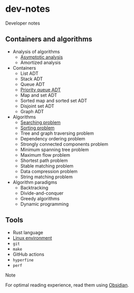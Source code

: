 # dev-notes

Developer notes

## Containers and algorithms

- Analysis of algorithms 
	- [Asymptotic analysis](containers-and-algorithms/analysis-of-algorithms/asymptotic-analysis.md)
	- Amortized analysis
- Containers
	- List ADT
	- Stack ADT
	- Queue ADT
	- [Priority queue ADT](containers-and-algorithms/containers/priority-queue.md)
	- Map and set ADT
	- Sorted map and sorted set ADT
	- Disjoint set ADT
	- Graph ADT
- Algorithms
	- [Searching problem](containers-and-algorithms/algorithms/searching.md)
	- [Sorting problem](containers-and-algorithms/algorithms/sorting.md)
	- Tree and graph traversing problem
	- Dependency ordering problem
	- Strongly connected components problem
	- Minimum spanning tree problem
	- Maximum flow problem
	- Shortest path problem
	- Stable matching problem
	- Data compression problem
	- String matching problem
- Algorithm paradigms
	- Backtracking
	- Divide-and-conquer
	- Greedy algorithms
	- Dynamic programming

## Tools

- Rust language
- [Linux environment](tools/linux-environment.pdf)
- `git`
-  `make`
- GitHub actions
- `hyperfine`
- `perf`

> [!note]
> For optimal reading experience, read them using [Obsidian](https://obsidian.md/).


